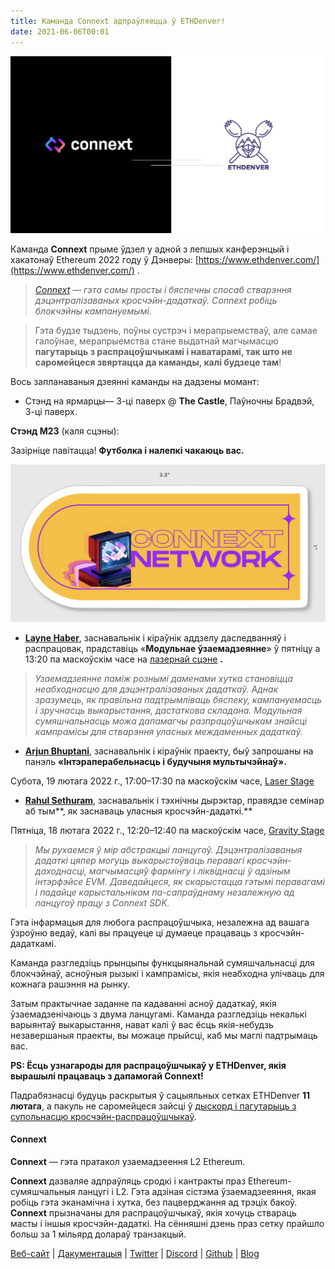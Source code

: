 ```yaml
---
title: Каманда Connext адпраўляецца ў ETHDenver!
date: 2021-06-06T00:01
---
```


![](/blog/2/1.jpeg)

Каманда **Connext** прыме ўдзел у адной з лепшых канферэнцый і хакатонаў Ethereum 2022 году ў Дэнверы: [https://www.ethdenver.com/](https://www.ethdenver.com/) .

> [_Connext_](https://connext.network/) _— гэта самы просты і бяспечны спосаб стварэння дэцэнтралізаваных кросчэйн-дадаткаў. Connext робіць блокчэйны кампануемымі._

> Гэта будзе тыдзень, поўны сустрэч і мерапрыемстваў, але самае галоўнае, мерапрыемства стане выдатнай магчымасцю **пагутарыць з распрацоўшчыкамі і наватарамі, так што не саромейцеся звяртацца да каманды, калі будзеце там**!

Вось запланаваныя дзеянні каманды на дадзены момант:

*   Стэнд на ярмарцы— 3-ці паверх @ **The Castle**, Паўночны Брадвэй, 3-ці паверх.

**Стэнд M23** (каля сцэны):

Зазірніце павітацца! **Футболка і налепкі чакаюць вас.**

![](/blog/2/2.png)

*   [**Layne Haber**](https://twitter.com/LayneHaber), заснавальнік і кіраўнік аддзелу даследванняў і распрацовак, прадставіць «**Модульнае ўзаемадзеянне**» ў пятніцу а 13:20 па маскоўскім часе на [лазернай сцэне](https://ethdenver.sched.com/venue/%2A+Laser+Stage?iframe=yes&w=100%&sidebar=yes&bg=no) **.**

> _Узаемадзеянне паміж рознымі даменами хутка становіцца неабходнасцю для дэцэнтралізаваных дадаткаў. Аднак зразумець, як правільна падтрымліваць бяспеку, кампануемасць і зручнасць выкарыстання, дастаткова складана. Модульная сумяшчальнасць можа дапамагчы разпрацоўшчыкам знайсці кампрамісы для стварэння уласных междаменных дадаткаў._

*   [**Arjun Bhuptani**](https://twitter.com/arjunbhuptani), заснавальнік і кіраўнік праекту, быў запрошаны на панэль **«Інтэраперабельнасць і будучыня мультычэйнаў».**

Субота, 19 лютага 2022 г., 17:00–17:30 па маскоўскім часе, [Laser Stage](https://ethdenver.sched.com/venue/%2A+Laser+Stage?iframe=yes&w=100%&sidebar=yes&bg=no)

*   [**Rahul Sethuram**](https://twitter.com/RHLSTHRM), заснавальнік і тэхнічны дырэктар, правядзе семінар аб тым**, як заснаваць уласныя кросчэйн-дадаткі.**

Пятніца, 18 лютага 2022 г., 12:20–12:40 па маскоўскім часе, [Gravity Stage](https://ethdenver.sched.com/venue/%2A+Gravity+Stage?iframe=yes&w=100%&sidebar=yes&bg=no)

> _Мы рухаемся ў мір абстракцыі ланцугоў. Дэцэнтралізаваныя дадаткі цяпер могуць выкарыстоўваць перавагі кросчэйн-даходнасці, магчымасцяў фармінгу і ліквіднасці ў адзіным інтэрфэйсе EVM. Даведайцеся, як скарыстацца гэтымі перавагамі і падайце карыстальнікам па-сапраўднаму незалежную ад ланцугоў працу з Connext SDK._

Гэта інфармацыя для любога распрацоўшчыка, незалежна ад вашага ўзроўню ведаў, калі вы працуеце ці думаеце працаваць з кросчэйн-дадаткамі.

Каманда разгледзіць прынцыпы функцыянальнай сумяшчальнасці для блокчэйнаў, асноўныя рызыкі і кампрамісы, якія неабходна улічваць для кожнага рашэння на рынку.

Затым практычнае заданне па кадаванні асноў дадаткаў, якія ўзаемадзенічаюць з двума ланцугамі. Каманда разгледзіць некалькі варыянтаў выкарыстання, нават калі ў вас ёсць якія-небудзь незавершаныя праекты, вы можаце прыйсці, каб мы маглі падтрымаць вас.

**PS: Ёсць узнагароды для распрацоўшчыкаў у ETHDenver, якія вырашылі працаваць з дапамогай Connext!**

Падрабязнасці будуць раскрытыя ў сацыяльных сетках ETHDenver **11 лютага**, а пакуль не саромейцеся зайсці ў [дыскорд і пагутарыць з супольнасцю кросчэйн-распрацоўшчыкаў](https://discord.gg/raNmNb5).

#### Connext

**Connext** — гэта пратакол узаемадзеення L2 Ethereum.

**Connext** дазваляе адпраўляць сродкі і кантракты праз Ethereum-сумяшчальныя ланцугі і L2. Гэта адзіная сістэма ўзаемадзееяння, якая робіць гэта эканамічна і хутка, без пацверджання ад трэціх бакоў. **Connext** прызначаны для распрацоўшчыкаў, якія хочуць ствараць масты і іншыя кросчэйн-дадаткі. На сённяшні дзень праз сетку прайшло больш за 1 мільярд долараў транзакцый.

[Веб-сайт](https://connext.network/) | [Дакументацыя](https://docs.connext.network/) | [Twitter](https://twitter.com/connextnetwork) | [Discord](https://discord.gg/raNmNb5) | [Github](https://github.com/connext) | [Blog](https://medium.com/connext)

